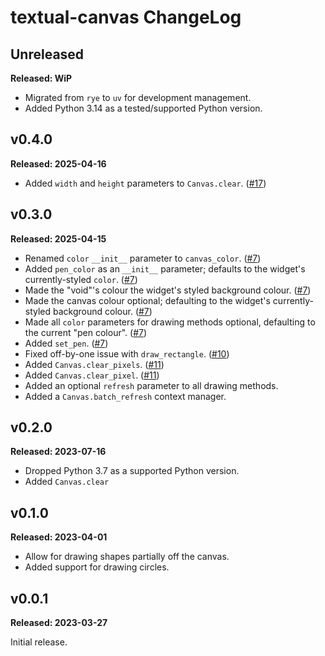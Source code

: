 # textual-canvas ChangeLog

## Unreleased

**Released: WiP**

- Migrated from `rye` to `uv` for development management.
- Added Python 3.14 as a tested/supported Python version.

## v0.4.0

**Released: 2025-04-16**

- Added `width` and `height` parameters to `Canvas.clear`.
  ([#17](https://github.com/davep/textual-canvas/pull/17))

## v0.3.0

**Released: 2025-04-15**

- Renamed `color` `__init__` parameter to `canvas_color`.
  ([#7](https://github.com/davep/textual-canvas/pull/7))
- Added `pen_color` as an `__init__` parameter; defaults to the widget's
  currently-styled `color`.
  ([#7](https://github.com/davep/textual-canvas/pull/7))
- Made the "void"'s colour the widget's styled background colour.
  ([#7](https://github.com/davep/textual-canvas/pull/7))
- Made the canvas colour optional; defaulting to the widget's
  currently-styled background colour.
  ([#7](https://github.com/davep/textual-canvas/pull/7))
- Made all `color` parameters for drawing methods optional, defaulting to
  the current "pen colour". ([#7](https://github.com/davep/textual-canvas/pull/7))
- Added `set_pen`. ([#7](https://github.com/davep/textual-canvas/pull/7))
- Fixed off-by-one issue with `draw_rectangle`.
  ([#10](https://github.com/davep/textual-canvas/pull/10))
- Added `Canvas.clear_pixels`.
  ([#11](https://github.com/davep/textual-canvas/pull/11))
- Added `Canvas.clear_pixel`.
  ([#11](https://github.com/davep/textual-canvas/pull/11))
- Added an optional `refresh` parameter to all drawing methods.
- Added a `Canvas.batch_refresh` context manager.

## v0.2.0

**Released: 2023-07-16**

- Dropped Python 3.7 as a supported Python version.
- Added `Canvas.clear`

## v0.1.0

**Released: 2023-04-01**

- Allow for drawing shapes partially off the canvas.
- Added support for drawing circles.

## v0.0.1

**Released: 2023-03-27**

Initial release.

[//]: # (ChangeLog.md ends here)
